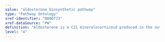 ```yaml
---
value: "aldosterone biosynthetic pathway"
type: "Pathway Ontology"
xref-identifier: "0000773"
xref-dataSource: "PW"
definition: "Aldosterone is a C21 mineralocorticoid produced in the outer zone, the zona glomerulosa, of the adrenal cortex from the cholesterol precursor. It plays important roles in the regulation of water and salt balance."
level: "4"
---
```

